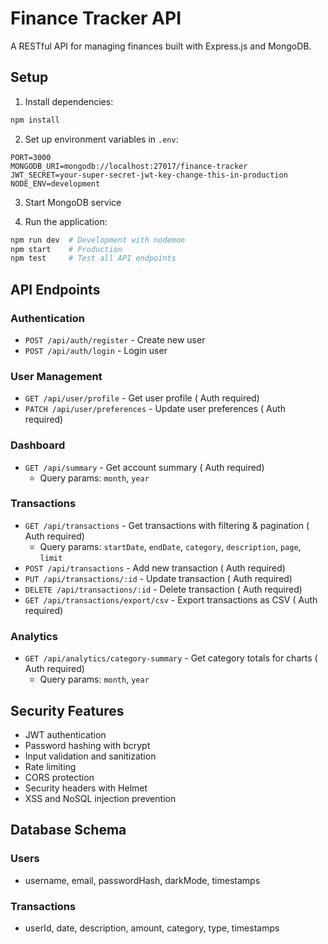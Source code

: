 # Finance Tracker API

A RESTful API for managing finances built with Express.js and MongoDB.

## Setup

1. Install dependencies:
```bash
npm install
```

2. Set up environment variables in `.env`:
```
PORT=3000
MONGODB_URI=mongodb://localhost:27017/finance-tracker
JWT_SECRET=your-super-secret-jwt-key-change-this-in-production
NODE_ENV=development
```

3. Start MongoDB service

4. Run the application:
```bash
npm run dev  # Development with nodemon
npm start    # Production
npm test     # Test all API endpoints
```

## API Endpoints

###  Authentication
- `POST /api/auth/register` - Create new user
- `POST /api/auth/login` - Login user

###  User Management
- `GET /api/user/profile` - Get user profile ( Auth required)
- `PATCH /api/user/preferences` - Update user preferences ( Auth required)

###  Dashboard
- `GET /api/summary` - Get account summary ( Auth required)
  - Query params: `month`, `year`

###  Transactions
- `GET /api/transactions` - Get transactions with filtering & pagination ( Auth required)
  - Query params: `startDate`, `endDate`, `category`, `description`, `page`, `limit`
- `POST /api/transactions` - Add new transaction ( Auth required)
- `PUT /api/transactions/:id` - Update transaction ( Auth required)
- `DELETE /api/transactions/:id` - Delete transaction ( Auth required)
- `GET /api/transactions/export/csv` - Export transactions as CSV ( Auth required)

###  Analytics
- `GET /api/analytics/category-summary` - Get category totals for charts ( Auth required)
  - Query params: `month`, `year`

## Security Features

- JWT authentication
- Password hashing with bcrypt
- Input validation and sanitization
- Rate limiting
- CORS protection
- Security headers with Helmet
- XSS and NoSQL injection prevention

## Database Schema

### Users
- username, email, passwordHash, darkMode, timestamps

### Transactions
- userId, date, description, amount, category, type, timestamps
